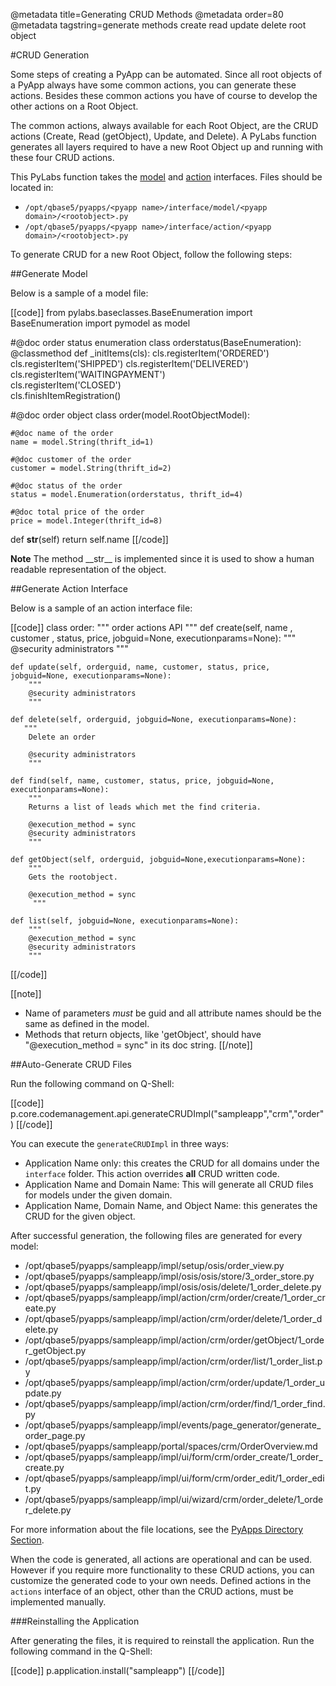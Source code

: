 @metadata title=Generating CRUD Methods
@metadata order=80
@metadata tagstring=generate methods create read update delete root object

[model]: /#/PyLabsApps/Modeling
[action]: /#/PyLabsApps/Action
[dirs]: /#/PyLabsApps/Introduction


#CRUD Generation 

Some steps of creating a PyApp can be automated. Since all root objects of a PyApp always have some common actions, you can generate these actions. Besides these common actions you have of course to develop the other actions on a Root Object.

The common actions, always available for each Root Object, are the CRUD actions (Create, Read (getObject), Update, and Delete). A PyLabs function generates all layers required to have a new Root Object up and running with these four CRUD actions. 

This PyLabs function takes the [model][] and [action][] interfaces. Files should be located in:
 
* `/opt/qbase5/pyapps/<pyapp name>/interface/model/<pyapp domain>/<rootobject>.py`
* `/opt/qbase5/pyapps/<pyapp name>/interface/action/<pyapp domain>/<rootobject>.py`

To generate CRUD for a new Root Object, follow the following steps: 

##Generate Model

Below is a sample of a model file:  

[[code]]
from pylabs.baseclasses.BaseEnumeration import BaseEnumeration
import pymodel as model

#@doc order status enumeration
class orderstatus(BaseEnumeration):
    @classmethod
    def _initItems(cls):
        cls.registerItem('ORDERED')
        cls.registerItem('SHIPPED')
        cls.registerItem('DELIVERED')
        cls.registerItem('WAITINGPAYMENT')                
        cls.registerItem('CLOSED')                                
        cls.finishItemRegistration()

#@doc order object
class order(model.RootObjectModel):

    #@doc name of the order
    name = model.String(thrift_id=1)

    #@doc customer of the order
    customer = model.String(thrift_id=2)

    #@doc status of the order
    status = model.Enumeration(orderstatus, thrift_id=4)

    #@doc total price of the order
    price = model.Integer(thrift_id=8)

def __str__(self)
    return self.name
[[/code]]

__Note__ The method \_\_str\_\_ is implemented since it is used to show a human readable representation of the object. 


##Generate Action Interface  

Below is a sample of an action interface file:

[[code]]
class order:
    """
    order actions API
    """
    def create(self, name , customer , status, price, jobguid=None, executionparams=None):
        """
        @security administrators
        """

    def update(self, orderguid, name, customer, status, price, jobguid=None, executionparams=None):
        """ 
        @security administrators
        """

    def delete(self, orderguid, jobguid=None, executionparams=None):
       """
        Delete an order
 
        @security administrators
        """
 
    def find(self, name, customer, status, price, jobguid=None, executionparams=None):
        """
        Returns a list of leads which met the find criteria.
 
        @execution_method = sync
        @security administrators
        """
        
    def getObject(self, orderguid, jobguid=None,executionparams=None):
        """
        Gets the rootobject.
 
        @execution_method = sync
         """
 
    def list(self, jobguid=None, executionparams=None):
        """
        @execution_method = sync
        @security administrators        
        """
[[/code]]

[[note]]   
* Name of parameters *must* be <rootobject>guid and all attribute names should be the same as defined in the model.
* Methods that return objects, like 'getObject', should have "@execution_method = sync" in its doc string.
[[/note]]


##Auto-Generate CRUD Files

Run the following command on Q-Shell: 

[[code]]
p.core.codemanagement.api.generateCRUDImpl("sampleapp","crm","order")
[[/code]]

You can execute the `generateCRUDImpl` in three ways:
 
* Application Name only: this creates the CRUD for all domains under the `interface` folder. This action overrides __all__ CRUD written code.
* Application Name and Domain Name: This will generate all CRUD files for models under the given domain. 
* Application Name, Domain Name, and Object Name: this generates the CRUD for the given object.

After successful generation, the following files are generated for every model:

* /opt/qbase5/pyapps/sampleapp/impl/setup/osis/order\_view.py
* /opt/qbase5/pyapps/sampleapp/impl/osis/osis/store/3\_order\_store.py
* /opt/qbase5/pyapps/sampleapp/impl/osis/osis/delete/1\_order\_delete.py
* /opt/qbase5/pyapps/sampleapp/impl/action/crm/order/create/1\_order\_create.py
* /opt/qbase5/pyapps/sampleapp/impl/action/crm/order/delete/1\_order\_delete.py
* /opt/qbase5/pyapps/sampleapp/impl/action/crm/order/getObject/1\_order\_getObject.py
* /opt/qbase5/pyapps/sampleapp/impl/action/crm/order/list/1\_order\_list.py
* /opt/qbase5/pyapps/sampleapp/impl/action/crm/order/update/1\_order\_update.py
* /opt/qbase5/pyapps/sampleapp/impl/action/crm/order/find/1\_order\_find.py
* /opt/qbase5/pyapps/sampleapp/impl/events/page\_generator/generate\_order\_page.py
* /opt/qbase5/pyapps/sampleapp/portal/spaces/crm/OrderOverview.md
* /opt/qbase5/pyapps/sampleapp/impl/ui/form/crm/order\_create/1\_order\_create.py
* /opt/qbase5/pyapps/sampleapp/impl/ui/form/crm/order\_edit/1\_order\_edit.py
* /opt/qbase5/pyapps/sampleapp/impl/ui/wizard/crm/order\_delete/1\_order\_delete.py

For more information about the file locations, see the [PyApps Directory Section][dirs].

When the code is generated, all actions are operational and can be used. However if you require more functionality to these CRUD actions, you can customize the generated code to your own needs.
Defined actions in the `actions` interface of an object, other than the CRUD actions, must be implemented manually.

###Reinstalling the Application

After generating the files, it is required to reinstall the application. Run the following command in the Q-Shell: 

[[code]]
p.application.install("sampleapp")
[[/code]]